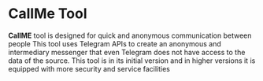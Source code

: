 # CallMe Tool
<p><b>CallME</b> tool is designed for quick and anonymous communication between people
This tool uses Telegram APIs to create an anonymous and intermediary messenger that even Telegram does not have access to the data of the source.
This tool is in its initial version and in higher versions it is equipped with more security and service facilities</p>
<p></p>
<p></p>
